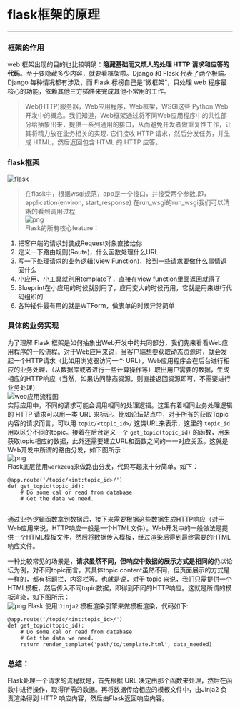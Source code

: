 # flask框架的原理
---- 
###  框架的作用  
web 框架出现的目的也比较明确：**隐藏基础而又烦人的处理 HTTP 请求和应答的代码**。至于要隐藏多少内容，就要看框架啦。Django 和 Flask 代表了两个极端。Django 每种情况都有涉及，而 Flask 标榜自己是“微框架“，只处理 web 程序最核心的功能，依赖其他三方插件来完成其他不常用的工作。
> Web(HTTP)服务器，Web应用程序，Web框架，WSGI这些 Python Web 开发中的概念。我们知道，Web框架通过将不同Web应用程序中的共性部分给抽象出来，提供一系列通用的接口，从而避免开发者做重复性工作，让其将精力放在业务相关的实现.
它们接收 HTTP 请求，然后分发任务，并生成 HTML，然后返回包含 HTML 的 HTTP 应答。
### flask框架
![flask](https://segmentfault.com/img/remote/1460000007326283?w=1314&h=904)    
> 在flask中，根据wsgi规范，app是一个接口，并接受两个参数,即，application(environ, start_response)
在run_wsgi的run_wsgi我们可以清晰的看到调用过程  
![png](https://pic2.zhimg.com/80/v2-49277de6095a1a53a6323ae6a040c94a_hd.jpg)  
Flask的所有核心feature：  
1. 把客户端的请求封装成Request对象直接给你  
2. 定义一下路由规则(Route)，什么函数处理什么URL  
3. 写一下处理请求的业务逻辑(View Function)，接到一些请求要做什么事情返回什么  
4. 小应用、小工具就别用template了，直接在view function里面返回就得了  
5. Blueprint在小应用的时候就别用了，应用变大的时候再用，它就是用来进行代码组织的  
6. 各种插件最有用的就是WTForm，做表单的时候异常简单  
### 具体的业务实现 
为了理解 Flask 框架是如何抽象出Web开发中的共同部分，我们先来看看Web应用程序的一般流程。对于Web应用来说，当客户端想要获取动态资源时，就会发起一个HTTP请求（比如用浏览器访问一个 URL），Web应用程序会在后台进行相应的业务处理，（从数据库或者进行一些计算操作等）取出用户需要的数据，生成相应的HTTP响应（当然，如果访问静态资源，则直接返回资源即可，不需要进行业务处理）  
![web应用流程图](https://segmentfault.com/img/remote/1460000007326284?w=1588&h=910)  
实际应用中，不同的请求可能会调用相同的处理逻辑。这里有着相同业务处理逻辑的 HTTP 请求可以用一类 URL 来标识。比如论坛站点中，对于所有的获取Topic内容的请求而言，可以用  ``topic/<topic_id>/``  这类URL来表示，这里的 ``topic_id`` 用以区分不同的topic。接着在后台定义一个 ``get_topic(topic_id)`` 的函数，用来获取topic相应的数据，此外还需要建立URL和函数之间的一一对应关系。这就是Web开发中所谓的路由分发，如下图所示：  
![png](https://segmentfault.com/img/remote/1460000007326285?w=1572&h=940)  
Flask底层使用``werkzeug``来做路由分发，代码写起来十分简单，如下：
```
@app.route('/topic/<int:topic_id>/') 
def get_topic(topic_id):
    # Do some cal or read from database
    # Get the data we need.
    
```
通过业务逻辑函数拿到数据后，接下来需要根据这些数据生成HTTP响应（对于Web应用来说，HTTP响应一般是一个HTML文件）。Web开发中的一般做法是提供一个HTML模板文件，然后将数据传入模板，经过渲染后得到最终需要的HTML响应文件。  

一种比较常见的场景是，**请求虽然不同，但响应中数据的展示方式是相同的**仍以论坛为例，对不同topic而言，其具体topic content虽然不同，但页面展示的方式是一样的，都有标题拦，内容栏等。也就是说，对于 topic 来说，我们只需提供一个HTML模板，然后传入不同topic数据，即得到不同的HTTP响应。这就是所谓的模板渲染，如下图所示：  
![png](https://segmentfault.com/img/remote/1460000007326286?w=1670&h=906)
Flask 使用 ``Jinja2`` 模板渲染引擎来做模板渲染，代码如下:
```
@app.route('/topic/<int:topic_id>/')
def get_topic(topic_id):
    # Do some cal or read from database
    # Get the data we need.
    return render_template('path/to/template.html', data_needed)
```
### 总结：  
Flask处理一个请求的流程就是，首先根据 URL 决定由那个函数来处理，然后在函数中进行操作，取得所需的数据。再将数据传给相应的模板文件中，由Jinja2 负责渲染得到 HTTP 响应内容，然后由Flask返回响应内容。



